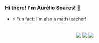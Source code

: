 ### Hi there! I'm Aurélio Soares! 👋
- ⚡ Fun fact: I'm also a math teacher!
  
 ##
 
 <div align="center"> 
  <a href="https://www.instagram.com/aurelio.soaresdecarvalho/" target="_blank"><img src="https://img.shields.io/badge/-Instagram-%23E4405F?style=for-the-badge&logo=instagram&logoColor=white" target="_blank"></a>
  <a href = "mailto:asc.mat@gmail.com"><img src="https://img.shields.io/badge/-Gmail-%23333?style=for-the-badge&logo=gmail&logoColor=white" target="_blank"></a>
  <a href="https://www.linkedin.com/in/aur%C3%A9lio-carvalho-b4048b69/" target="_blank"><img src="https://img.shields.io/badge/-LinkedIn-%230077B5?style=for-the-badge&logo=linkedin&logoColor=white" target="_blank"></a>  
</div>
